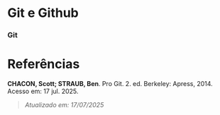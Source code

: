 # Git e Github

### Git



# Referências

**CHACON, Scott; STRAUB, Ben**. Pro Git. 2. ed. Berkeley: Apress, 2014. Acesso em: 17 jul. 2025.

> _Atualizado em: 17/07/2025_